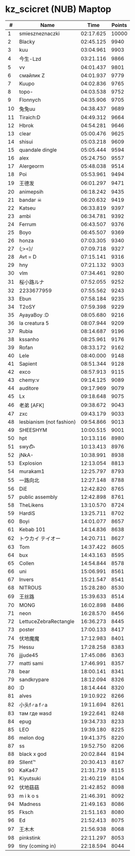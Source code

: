 # kz_scicret (NUB) Maptop

|  # | Name | Time | Points |
|-------------- | -------------- | -------------- | -------------- | 
| 1 | smieszneznaczki | 02:17.625 | 10000 | 
| 2 | Blacky | 02:45.125 | 9940 | 
| 3 | kuu | 03:04.961 | 9903 | 
| 4 | 今生-Lzd | 03:21.116 | 9866 | 
| 5 | vv | 04:01.437 | 9801 | 
| 6 | смайлик Z | 04:01.937 | 9779 | 
| 7 | Kuupo | 04:02.836 | 9765 | 
| 8 | topo- | 04:03.538 | 9752 | 
| 9 | Flonnych | 04:35.906 | 9705 | 
| 10 | 兔兔uu | 04:38.437 | 9689 | 
| 11 | Tiraich:D | 04:49.312 | 9664 | 
| 12 | Hbrok | 04:54.281 | 9646 | 
| 13 | clear | 05:00.476 | 9625 | 
| 14 | shisui | 05:03.218 | 9609 | 
| 15 | quandale dingle | 05:05.444 | 9594 | 
| 16 | alex | 05:24.750 | 9557 | 
| 17 | Alergeorm | 05:48.038 | 9514 | 
| 18 | Poi | 05:53.961 | 9494 | 
| 19 | 王德发 | 06:01.297 | 9471 | 
| 20 | animepsih | 06:18.242 | 9435 | 
| 21 | bandar ☠ | 06:20.632 | 9419 | 
| 22 | Katseu | 06:33.819 | 9397 | 
| 23 | ambi | 06:34.781 | 9392 | 
| 24 | Ferrum | 06:43.507 | 9376 | 
| 25 | Boyo | 06:45.507 | 9369 | 
| 26 | honza | 07:03.305 | 9340 | 
| 27 | (;><)/ | 07:09.718 | 9327 | 
| 28 | Avt = D | 07:15.141 | 9316 | 
| 29 | hny | 07:21.132 | 9303 | 
| 30 | vlm | 07:34.461 | 9280 | 
| 31 | 桜小路ルナ | 07:52.055 | 9252 | 
| 32 | 2233677959 | 07:55.562 | 9243 | 
| 33 | Ebun | 07:58.184 | 9235 | 
| 34 | T2oSY | 07:59.398 | 9229 | 
| 35 | AyayaBoy :D | 08:05.680 | 9216 | 
| 36 | la creatura 5 | 08:07.944 | 9209 | 
| 37 | Rubia | 08:14.687 | 9196 | 
| 38 | kssanho | 08:25.961 | 9176 | 
| 39 | Rofan | 08:33.172 | 9162 | 
| 40 | Lele | 08:40.000 | 9148 | 
| 41 | Sapient | 08:51.344 | 9128 | 
| 42 | exco | 08:57.913 | 9115 | 
| 43 | chemy:v | 09:14.125 | 9089 | 
| 44 | auditore | 09:17.969 | 9079 | 
| 45 | Lx | 09:18.648 | 9075 | 
| 46 | 老弟 [AFK] | 09:38.672 | 9043 | 
| 47 | zxc | 09:43.179 | 9033 | 
| 48 | lesbianism (not fashion) | 09:54.866 | 9013 | 
| 49 | SHEESHYM | 10:00.515 | 9001 | 
| 50 | hpt | 10:13.116 | 8980 | 
| 51 | swy𐂃 | 10:13.413 | 8976 | 
| 52 | jNkA- | 10:38.991 | 8938 | 
| 53 | Explosion | 12:13.054 | 8813 | 
| 54 | murakam1 | 12:25.797 | 8793 | 
| 55 | 一路向北 | 12:27.148 | 8788 | 
| 56 | DiE | 12:42.820 | 8765 | 
| 57 | public assembly | 12:42.898 | 8761 | 
| 58 | TheLikens | 13:10.570 | 8724 | 
| 59 | HardiS | 13:25.711 | 8702 | 
| 60 | Boyi | 14:01.077 | 8657 | 
| 61 | Kebab 101 | 14:14.836 | 8638 | 
| 62 | トウカイ テイオー | 14:20.711 | 8627 | 
| 63 | Tom | 14:37.422 | 8605 | 
| 64 | bux | 14:43.163 | 8595 | 
| 65 | Collen | 14:54.844 | 8578 | 
| 66 | uni | 15:06.991 | 8561 | 
| 67 | Invers | 15:21.547 | 8541 | 
| 68 | NITROUS | 15:28.280 | 8530 | 
| 69 | 王丝路 | 15:39.633 | 8514 | 
| 70 | MONG | 16:02.898 | 8486 | 
| 71 | neon | 16:28.570 | 8456 | 
| 72 | LettuceZebraRectangle | 16:36.273 | 8445 | 
| 73 | poster | 17:00.133 | 8417 | 
| 74 | 伏地魔魔 | 17:12.983 | 8401 | 
| 75 | Hessu | 17:28.258 | 8383 | 
| 76 | jjjude45 | 17:45.086 | 8363 | 
| 77 | matti sami | 17:46.991 | 8357 | 
| 78 | bear | 18:00.141 | 8341 | 
| 79 | sandkrypare | 18:12.094 | 8326 | 
| 80 | :D | 18:14.444 | 8320 | 
| 81 | alves | 19:10.922 | 8266 | 
| 82 | 小头f♂a f♂a | 19:11.694 | 8261 | 
| 83 | там где wasd | 19:22.641 | 8248 | 
| 84 | epug | 19:34.733 | 8233 | 
| 85 | LEO | 19:39.180 | 8225 | 
| 86 | melon dog | 19:41.375 | 8220 | 
| 87 | ss | 19:52.750 | 8206 | 
| 88 | black x god | 20:02.844 | 8194 | 
| 89 | SIlent℡ | 20:30.413 | 8167 | 
| 90 | KaKa47 | 21:31.719 | 8115 | 
| 91 | Kiyutsuki | 21:40.219 | 8104 | 
| 92 | 伏地菇菇 | 21:42.852 | 8098 | 
| 93 | m i k o s | 21:46.391 | 8092 | 
| 94 | Madness | 21:49.163 | 8086 | 
| 95 | Fksch | 21:51.163 | 8080 | 
| 96 | Ed | 21:52.413 | 8075 | 
| 97 | 王木木 | 21:56.938 | 8068 | 
| 98 | pinkstink | 22:11.297 | 8053 | 
| 99 | tiny (coming in) | 22:18.594 | 8044 | 

